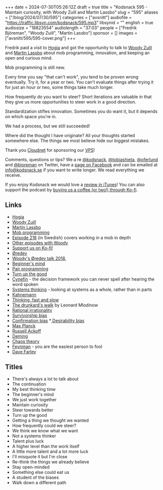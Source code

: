 +++
date = 2024-07-30T05:26:12Z
draft = true
title = "Kodsnack 595 - Maintain curiosity, with Woody Zuill and Martin Lassbo"
slug = "595"
aliases = ["/blog/2024/07/30/595"]
categories = ["avsnitt"]
audiofile = "https://traffic.libsyn.com/kodsnack/595.mp3"
libsynid = ""
english = true
audiosize = "18823554"
audiolength = "37:03"
people = ["Fredrik Björeman", "Woody Zuill", "Martin Lassbo"]
sponsor = []
images = ["avsnitt/595/595-cover.png"]
+++

Fredrik paid a visit to [Hogia](https://www.hogia.se/int/) and got the opportunity to talk to [Woody Zuill](https://woodyzuill.com/) and [Martin Lassbo](https://www.linkedin.com/in/martinlassbo/) about mob programming, innovation, and keeping an open and curious mind.

Mob programming is still new.

Every time you say "that can't work", you tend to be proven wrong eventually. Try it, for a year or two. You can't evaluate things after trying it for just an hour or two, some things take much longer.

How frequently do you want to steer? Short iterations are valuable in that they give us more opportunities to steer work in a good direction.

Standardization stifles innovation. Sometimes you do want it, but it depends on which space you're in.

We had a process, but we still succeeded!

Where did the thought I have originate? All your thoughts started somewhere else. The things we most believe hide our biggest mistakes.

Thank you [Cloudnet](http://www.cloudnet.se) for sponsoring our [VPS](http://en.wikipedia.org/wiki/Virtual_private_server)!

Comments, questions or tips? We a	re [@kodsnack](https://www.twitter.com/kodsnack), [@tobiashieta](https://www.twitter.com/tobiashieta), [@oferlund](https://twitter.com/oferlund) and [@bjoreman](https://www.twitter.com/bjoreman) on Twitter, have a [page on Facebook](https://www.facebook.com/kodsnack) and can be emailed at [info@kodsnack.se](mailto:info@kodsnack.se) if you want to write longer. We read everything we receive.

If you enjoy Kodsnack we would love a [review in iTunes](http://itunes.apple.com/se/podcast/kodsnack/id561631498?l=en)! You can also support the podcast by <a href="https://ko-fi.com/kodsnack" rel="payment">buying us a coffee (or two!) through Ko-fi</a>.

## Links ##
* [Hogia](https://www.hogia.se/int/)
* [Woody Zuill](https://woodyzuill.com/)
* [Martin Lassbo](https://www.linkedin.com/in/martinlassbo/)
* [Mob programming](https://en.wikipedia.org/wiki/Team_programming#Mob_programming)
* [Episode 218](https://kodsnack.se/218/) (in Swedish) covers working in a mob in depth
* [Other episodes with Woody](https://kodsnack.se/people/woody-zuill/)
* [Support us on Ko-fi!](https://ko-fi.com/kodsnack)
* [Øredev](https://oredev.org/)
* [Woody's Øredev talk 2018](https://www.youtube.com/watch?v=Y1u6Hzve6rk),
* [Beginner's mind](https://en.wikipedia.org/wiki/Shoshin)
* [Pair programming](https://en.wikipedia.org/wiki/Pair_programming)
* [Turn up the good](https://www.youtube.com/watch?v=Y1u6Hzve6rk)
* [Cynefin](https://en.wikipedia.org/wiki/Cynefin_framework) - the decision framework you can never spell after hearing the word spoken
* [Systems thinking](https://en.wikipedia.org/wiki/Systems_thinking) - looking at systems as a whole, rather than in parts
* [Kahnemann](https://en.wikipedia.org/wiki/Daniel_Kahneman)
* [Thinking, fast and slow](https://en.wikipedia.org/wiki/Thinking,_Fast_and_Slow)
* [The drunkard's walk](https://en.wikipedia.org/wiki/The_Drunkard's_Walk) by Leonard Mlodinow
* [Rational irrationality](https://en.wikipedia.org/wiki/Rational_irrationality)
* [Survivorship bias](https://en.wikipedia.org/wiki/Survivorship_bias)
* [Confirmation bias](https://en.wikipedia.org/wiki/Confirmation_bias)
*[ Desirability bias](https://en.wikipedia.org/wiki/Social-desirability_bias)
* [Max Planck](https://en.wikipedia.org/wiki/Max_Planck)
* [Russell Ackoff](https://www.youtube.com/watch?v=EbLh7rZ3rhU)
* [Deming](https://en.wikipedia.org/wiki/W._Edwards_Deming)
* [Chaos theory](https://en.wikipedia.org/wiki/Chaos_theory)
* [Feynman](https://en.wikipedia.org/wiki/Richard_Feynman) - you are the easiest person to fool
* [Dave Farley](http://www.davefarley.net/)

## Titles ##
* There's always a lot to talk about
* The continuation
* My best thinking time
* The beginner's mind
* We just work together
* Maintain curiosity
* Steer towards better
* Turn up the good
* Getting a thing we thought we wanted
* How frequently could we steer?
* We think we know what we want
* Not a systems thinker
* Talent plus luck
* A higher level than the work itself
* A little more talent and a lot more luck
* I'll misquote it but I'm close
* Re-think the things we already believe
* Stay open-minded
* Something else could eat us
* A student of the biases
* Walk down a different path